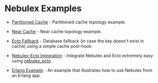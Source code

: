 # Nebulex Examples

* [Partitioned Cache](./partitioned_cache) - Partitioned cache topology example.

* [Near Cache](./near_cache) - Near cache topology example.

* [Ecto Fallback](./ecto_fallback) - Database fallback (in case the key doesn't
  exist in cache) using a simple cache post-hook.

* [Nebulex-Ecto Integration](./nebulex_ecto_example) - Integrate Nebulex and
  Ecto extremely easy using [nebulex_ecto](https://github.com/cabol/nebulex_ecto).

* [Erlang Example](./erlang_cache) - An example that illustrates how to use
  Nebulex from an Erlang app.
